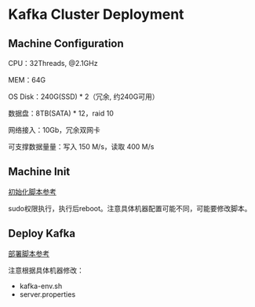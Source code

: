 # Kafka Cluster Deployment

## Machine Configuration

CPU：32Threads, @2.1GHz

MEM：64G

OS Disk：240G(SSD) * 2（冗余, 约240G可用）

数据盘：8TB(SATA) * 12，raid 10

网络接入：10Gb，冗余双网卡

可支撑数据量量：写入 150 M/s，读取 400 M/s

## Machine Init

[初始化脚本参考](../tools/kafka/init/init-machine.sh)

sudo权限执行，执行后reboot。注意具体机器配置可能不同，可能要修改脚本。

## Deploy Kafka

[部署脚本参考](../tools/kafka/deploy/deploy-kafka-service.sh)

注意根据具体机器修改：

- kafka-env.sh
- server.properties

